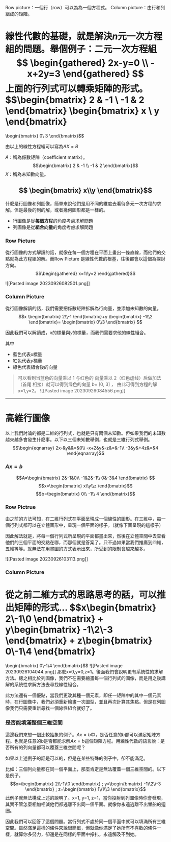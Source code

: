 Row picture：一個行（row）可以為為一個方程式。
Column picture：由行和列組成的矩陣。

線性代數的基礎，就是解決$n$元一次方程組的問題。舉個例子：二元一次方程組
$$
\begin{gathered}
2x-y=0 \\
-x+2y=3
\end{gathered}
$$
上面的行列式可以轉乘矩陣的形式。
$$\begin{bmatrix}
2 & -1 \\
-1 & 2
\end{bmatrix}
\begin{bmatrix}
x \\
y
\end{bmatrix}
=
\begin{bmatrix}
0\\
3
\end{bmatrix}$$

由以上的線性方程組可以寫為$AX=B$

$A$：稱為係數矩陣（coefficient matrix）。$$\begin{bmatrix}
2 & -1 \\
-1 & 2
\end{bmatrix}$$
$X$：稱為未知數向量。

$$
\begin{bmatrix}
x\\y
\end{bmatrix}$$
---
什麼是行圖像和列圖像，簡單來說他們是用不同的維度去看待多元一次方程的求解。但是最後的到的解，或者幾何圖形都是一樣的。

- 行圖像是從**每個方程**的角度考慮求解問題
- 列圖像是從**組合向量**的角度考慮求解問題


### Row Picture
從行圖像的方式解讀的話，就像在每一個方程在平面上畫出一條直線，而他們的交點就為此方程組的解。而Row Picture 是線性代數的根基，往後都會以這個為探討方向。
$$\begin{gathered}
x=1\\y=2
\end{gathered}$$


![[Pasted image 20230926082501.png]]


### Column Picture
從行圖像解讀的話，我們需要把係數矩陣拆解為行向量，並添加未知數的向量。
$$x
\begin{bmatrix}
2\\-1
\end{bmatrix}+y
\begin{bmatrix}
-1\\2
\end{bmatrix}=
\begin{bmatrix}
0\\3
\end{bmatrix}
$$

因此我們可以解讀成，$x$的標量與$y$的標量，而我們需要求他的線性組合。

其中
- 藍色代表$x$標量
- 紅色代表$y$標量
- 綠色代表組合後的向量

> 可以看到当蓝色的向量乘以 1 与红色的 向量乘以 2（红色虚线）后做加法（首尾 相接）就可以得到绿色的向量 b= \[0, 3] ， 由此可得到方程的解 x=1,y=2。
![[Pasted image 20230926084556.png]]
---
# 高維行圖像
以上我們討論的都是二維的行列式，也就是只有兩個未知數。但如果我們的未知數越來越多會發生什麼事。以下以三個未知數舉例，也就是三維行列式舉例。
$$\begin{eqnarray}
2x-&y&&=&0\\
-x+2&y&-z&=&-1\\
-3&y&+4z&=&4
\end{eqnarray}$$
### $Ax=b$
$$A=\begin{bmatrix}
2&-1&0\\
-1&2&-1\\
0&-3&4
\end{bmatrix}
$$
$$x=\begin{bmatrix}
x\\y\\z
\end{bmatrix}$$
$$b=\begin{bmatrix}
0\\
-1\\
4
\end{bmatrix}$$
### Row Pictrue
由之前的方法可知，在二維行列式在平面呈現成一個線性的圖形。在三維中，每一個行列式都可以在立體圖形中，呈現一個平面的樣子。（就像下圖呈現的這樣子）

因此解法就是，將每一個行列式所呈現的平面都畫出來，然後在立體空間中去查看他們的三個平面的交點在哪，而那個就是答案了。只不過如果當我們推廣到四維，五維等等。就無法在用畫圖的方式表示出來，所受到的限制會越來越多。

![[Pasted image 20230926103113.png]]

### Column Picture
從之前二維方式的思路思考的話，可以推出矩陣的形式...
$$x\begin{bmatrix}
2\\-1\\0
\end{bmatrix}
+
y\begin{bmatrix}
-1\\2\\-3
\end{bmatrix}
+
z\begin{bmatrix}
0\\-1\\4
\end{bmatrix}
=
\begin{bmatrix}
0\\-1\\4
\end{bmatrix}$$
![[Pasted image 20230926104044.png]]
那麼x=0,y=0,z=1。後面我們會說明更有系統性的求解方法。總之相比於列圖像，我們不在需要繪畫每一個行列式的圖像，而是用之後講解的系統性求解方法去尋找線性組合。

此方法還有一個優點，當我們更改其種一個元素，即任一矩陣中的其中一個元素時，在行圖像中，我們必須重新繪畫一次圖型，並且再次計算其焦點。但是在列圖像我們只需要重新尋找一個線性組合就好了。

### 是否能填滿整個三維空間
這邊我們來想一個比較抽象的例子。$Ax=b$中，是否任意的$b$都可以滿足矩陣方程。也就是任意的$b$是否都能求解$Ax=b$這個矩陣方程。用線性代數的語言說：是否所有的列向量都可以覆蓋三維空間呢？

如果以上述例子的話是可以的，但是在某些特殊的例子中，卻不能滿足。

比如：三個列向量都在同一個平面上，那麼肯定是無法覆蓋一個三維空間的。以下是例子。
$$x=\begin{bmatrix}
2\\-1\\0
\end{bmatrix}
;
y=\begin{bmatrix}
-1\\2\\-3
\end{bmatrix}
;
z=\begin{bmatrix}
1\\1\\3
\end{bmatrix}$$
此例子就無法構成上述的說明了。x=1, y=1, z=1，當你投射到列圖像時你會發現，其實不管怎麼相加相減他們都逃離不出同一個平面。就像你永遠逃離不出暈船的迴圈。

因此我們可以回答了這個問題。當行列式不處於同一個平面中就可以填滿所有三維空間。雖然滿足這樣的條件來說很簡單，但就像你滿足了她所有不喜歡的條件一樣，就算你多努力，卻還是在同樣的平面中掙扎，永遠觸及不到她。

